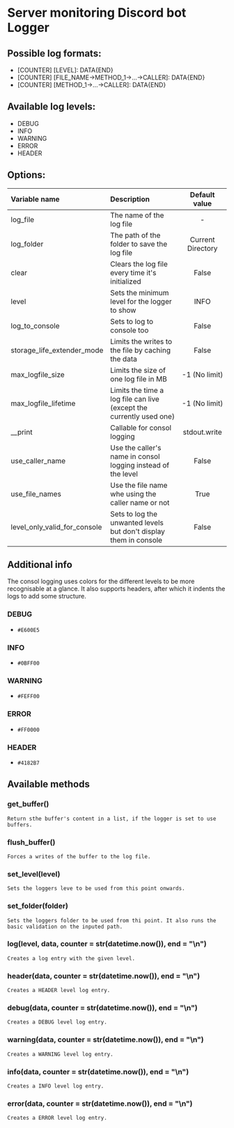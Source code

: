# Server monitoring Discord bot Logger

## Possible log formats:

 * [COUNTER] [LEVEL]: DATA{END}
 * [COUNTER] [FILE_NAME->METHOD_1->...->CALLER]: DATA{END}
 * [COUNTER] [METHOD_1->...->CALLER]: DATA{END}

## Available log levels:

 * DEBUG
 * INFO
 * WARNING
 * ERROR
 * HEADER

## Options:

 | Variable name                      | Description                                                         | Default value      |
 |:-----------------------------------|:--------------------------------------------------------------------|:------------------:|
 | log_file                           | The name of the log file                                            | -                  |
 | log_folder                         | The path of the folder to save the log file                         | Current Directory  |
 | clear                              | Clears the log file every time it's initialized                     | False              |
 | level                              | Sets the minimum level for the logger to show                       | INFO               |
 | log_to_console                     | Sets to log to console too                                          | False              |
 | storage_life_extender_mode         | Limits the writes to the file by caching the data                   | False              |
 | max_logfile_size                   | Limits the size of one log file in MB                               | -1 (No limit)      |
 | max_logfile_lifetime               | Limits the time a log file can live (except the currently used one) | -1 (No limit)      |
 | __print                            | Callable for consol logging                                         | stdout.write       |
 | use_caller_name                    | Use the caller's name in consol logging instead of the level        | False              |
 | use_file_names                     | Use the file name whe using the caller name or not                  | True               |
 | level_only_valid_for_console       | Sets to log the unwanted levels but don't display them in console   | False              |

## Additional info

The consol logging uses colors for the different levels to be more recognisable at a glance. It also supports headers, after which it indents the logs to add some structure.

### DEBUG

 - `#E600E5`

### INFO

 - `#0BFF00`

### WARNING

 - `#FEFF00`

### ERROR

 - `#FF0000`

### HEADER

 - `#4182B7`

## Available methods

### get_buffer()

    Return sthe buffer's content in a list, if the logger is set to use buffers.

### flush_buffer()

    Forces a writes of the buffer to the log file.

### set_level(level)

    Sets the loggers leve to be used from this point onwards.

### set_folder(folder)

    Sets the loggers folder to be used from thi point. It also runs the basic validation on the inputed path.

### log(level, data, counter = str(datetime.now()), end = "\n")

    Creates a log entry with the given level.

### header(data, counter = str(datetime.now()), end = "\n")

    Creates a HEADER level log entry.

### debug(data, counter = str(datetime.now()), end = "\n")
 
    Creates a DEBUG level log entry.

### warning(data, counter = str(datetime.now()), end = "\n")

    Creates a WARNING level log entry.

### info(data, counter = str(datetime.now()), end = "\n")

    Creates a INFO level log entry.

### error(data, counter = str(datetime.now()), end = "\n")

    Creates a ERROR level log entry.
 
